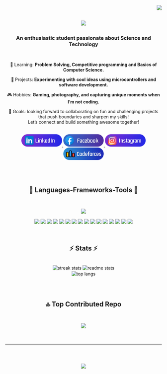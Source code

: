 <img align="right" src="https://visitor-badge.laobi.icu/badge?page_id=utsaroy" />

<h1 align="center">
    <img src="https://readme-typing-svg.herokuapp.com/?font=Righteous&size=35&center=true&vCenter=true&width=500&height=70&duration=4000&lines=Hi+There!+👋;+This+is+Utsa+roy!;" />
</h1>

<h3 align="center">An enthusiastic student passionate about Science and Technology</h3>

<br/>

<div align="center">
  
 🔭 Learning: **Problem Solving, Competitive programming and Basics of Computer Science.**
 
 🚀 Projects: **Experimenting with cool ideas using microcontrollers and software development.**

 🎮 Hobbies: **Gaming, photography, and capturing unique moments when I’m not coding.**
 
 🤝 Goals: looking forward to collaborating on fun and challenging projects that push boundaries and sharpen my skills!</br>
Let’s connect and build something awesome together!
 
 </div>

 </br>
 
<div align="center"> 
  <a href="https://linkedin.com/in/utsaroy" target="_blank">
     <img height=40 src="https://github.com/utsaroy/utsaroy/blob/main/linkedin_badge.svg" target="_blank" />
  </a> 
    
  <a href="https://facebook.com/source.u" target="_blank">
     <img height=40 src="https://github.com/utsaroy/utsaroy/blob/main/facebook_badge.svg" target="_blank" />
  </a> 
  
  <a href="https://instagram.com/utsaroy3" target="_blank">
     <img height=40 src="https://github.com/utsaroy/utsaroy/blob/main/instagram_badge.svg" target="_blank" />
  </a>
  
  <a href="https://codeforces.com/profile/utsaroy" target="_blank">
     <img height=40 src="https://github.com/utsaroy/utsaroy/blob/main/codeforces_badge.svg" target="_blank" />
  </a>
</div>


</br>
</br>
</br>


 
<h2 align="center">🔮 Languages-Frameworks-Tools 🔮</h2>
<br/>
<p align="center">
  <a href="https://skillicons.dev">
    <img src="https://skillicons.dev/icons?i=git,androidstudio,arduino,blender,figma,firebase,windows,linux,ps,vscode,xd" />
  </a>
</p>

<p align="center">
<img src="https://img.shields.io/badge/assembly%20script-%23000000.svg?style=for-the-badge&logo=assemblyscript&logoColor=white)" /> <img src="https://img.shields.io/badge/c-%2300599C.svg?style=for-the-badge&logo=c&logoColor=white)" /> <img src="https://img.shields.io/badge/c++-%2300599C.svg?style=for-the-badge&logo=c%2B%2B&logoColor=white)" /> <img src="https://img.shields.io/badge/css3-%231572B6.svg?style=for-the-badge&logo=css3&logoColor=white)" /> <img src="https://img.shields.io/badge/dart-%230175C2.svg?style=for-the-badge&logo=dart&logoColor=white)" /> <img src="https://img.shields.io/badge/html5-%23E34F26.svg?style=for-the-badge&logo=html5&logoColor=white)" /> <img src="https://img.shields.io/badge/java-%23ED8B00.svg?style=for-the-badge&logo=openjdk&logoColor=white)" /> <img src="https://img.shields.io/badge/javascript-%23323330.svg?style=for-the-badge&logo=javascript&logoColor=%23F7DF1E)"/> <img src="https://img.shields.io/badge/python-3670A0?style=for-the-badge&logo=python&logoColor=ffdd54)" /> <img src="https://img.shields.io/badge/firebase-%23039BE5.svg?style=for-the-badge&logo=firebase)" /> <img src="https://img.shields.io/badge/Flutter-%2302569B.svg?style=for-the-badge&logo=Flutter&logoColor=white)" /> <img src="https://img.shields.io/badge/node.js-6DA55F?style=for-the-badge&logo=node.js&logoColor=white)" /> <img src="https://img.shields.io/badge/react-%2320232a.svg?style=for-the-badge&logo=react&logoColor=%2361DAFB)" /> <img src="https://img.shields.io/badge/tailwindcss-%2338B2AC.svg?style=for-the-badge&logo=tailwind-css&logoColor=white)" /> <img src="https://img.shields.io/badge/firebase-a08021?style=for-the-badge&logo=firebase&logoColor=ffcd34)" /> <img src="https://img.shields.io/badge/mysql-4479A1.svg?style=for-the-badge&logo=mysql&logoColor=white)" />
</p>

<br/>



<h2 align="center">⚡ Stats ⚡</h2>
<br>
<div align=center>
  <img width=390 height=200 src="https://github-readme-streak-stats-salesp07.vercel.app/?user=utsaroy&count_private=true&theme=react&border_radius=10" alt="streak stats"/>
  <img width=390 height=200 src="https://github-readme-stats-salesp07.vercel.app/api?username=utsaroy&count_private=true&show_icons=true&theme=react&rank_icon=github&border_radius=10" alt="readme stats" />
  <br/>
  <img width=325 align="center" src="https://github-readme-stats-salesp07.vercel.app/api/top-langs/?username=utsaroy&hide=HTML&langs_count=8&layout=compact&theme=react&border_radius=10&size_weight=0.5&count_weight=0.5&exclude_repo=github-readme-stats" alt="top langs" />
</div>

<br/><br/>

<div align="center">
  <h2>🔝 Top Contributed Repo</h2>
  <br>

  <a href="#"><img src="https://github-contributor-stats.vercel.app/api?username=utsaroy&limit=5&theme=dark&combine_all_yearly_contributions=true"/></a>
  <br/><br/><br/>
</div>

<hr/>

</br></br>
<div align="center"><img src="https://quotes-github-readme.vercel.app/api?type=horizontal&theme=radical" /></div>
</br></br>
